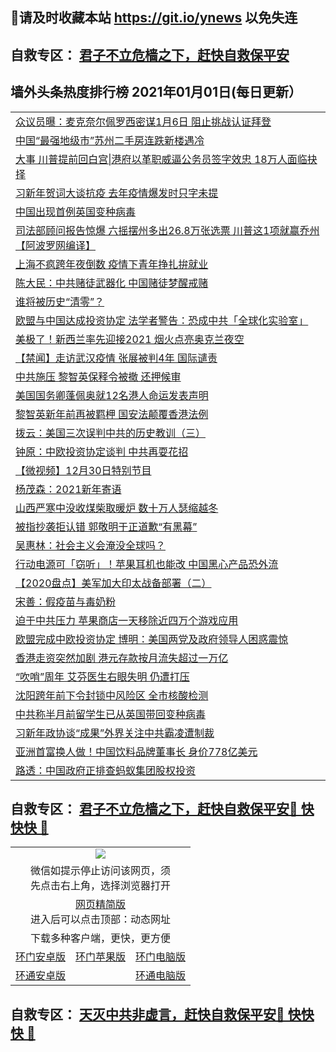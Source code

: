 ## 📩请及时收藏本站 https://git.io/ynews 以免失连</a>
## 自救专区： [君子不立危樯之下，赶快自救保平安 ](https://github.com/pwgy/td/blob/master/README.md)

## 墙外头条热度排行榜 2021年01月01日(每日更新）

 <table>
<tr><td colspan="2" align="left"><a href="https://zqcxnmcs.zggfd.cyou/?name=c1261666&key=pzykfwejorbvjhqc&from=gy2">众议员曝：麦克奈尔佩罗西密谋1月6日 阻止挑战认证拜登</a></td></tr>
<tr><td colspan="2" align="left"><a href="https://zqcxnmcs.zggfd.cyou/?name=c1261689&key=pzykfwejorbvjhqc&from=gy2">中国“最强地级市”苏州二手房连跌新楼遇冷</a></td></tr>
<tr><td colspan="2" align="left"><a href="https://zqcxnmcs.zggfd.cyou/?name=c1261690&key=pzykfwejorbvjhqc&from=gy2">大事 川普提前回白宫|港府以革职威逼公务员签字效忠 18万人面临抉择</a></td></tr>
<tr><td colspan="2" align="left"><a href="https://zqcxnmcs.zggfd.cyou/?name=c1261672&key=pzykfwejorbvjhqc&from=gy2">习新年贺词大谈抗疫 去年疫情爆发时只字未提</a></td></tr>
<tr><td colspan="2" align="left"><a href="https://zqcxnmcs.zggfd.cyou/?name=c1261683&key=pzykfwejorbvjhqc&from=gy2">中国出现首例英国变种病毒</a></td></tr>
<tr><td colspan="2" align="left"><a href="https://zqcxnmcs.zggfd.cyou/?name=c1261654&key=pzykfwejorbvjhqc&from=gy2">司法部顾问报告惊爆 六摇摆州多出26.8万张选票 川普这1项就赢乔州【阿波罗网编译】</a></td></tr>
<tr><td colspan="2" align="left"><a href="https://zqcxnmcs.zggfd.cyou/?name=c1261716&key=pzykfwejorbvjhqc&from=gy2">上海不疯跨年夜倒数 疫情下青年挣扎拚就业</a></td></tr>
<tr><td colspan="2" align="left"><a href="https://zqcxnmcs.zggfd.cyou/?name=c1261652&key=pzykfwejorbvjhqc&from=gy2">陈大民：中共赌徒武器化 中国赌徒梦醒戒赌</a></td></tr>
<tr><td colspan="2" align="left"><a href="https://zqcxnmcs.zggfd.cyou/?name=c1261653&key=pzykfwejorbvjhqc&from=gy2">谁将被历史“清零”？</a></td></tr>
<tr><td colspan="2" align="left"><a href="https://zqcxnmcs.zggfd.cyou/?name=c1261706&key=pzykfwejorbvjhqc&from=gy2">欧盟与中国达成投资协定 法学者警告：恐成中共「全球化实验室」</a></td></tr>
<tr><td colspan="2" align="left"><a href="https://zqcxnmcs.zggfd.cyou/?name=c1261719&key=pzykfwejorbvjhqc&from=gy2">美极了！新西兰率先迎接2021 烟火点亮奥克兰夜空</a></td></tr>
<tr><td colspan="2" align="left"><a href="https://zqcxnmcs.zggfd.cyou/?name=c1261685&key=pzykfwejorbvjhqc&from=gy2">【禁闻】走访武汉疫情 张展被判4年 国际谴责</a></td></tr>
<tr><td colspan="2" align="left"><a href="https://zqcxnmcs.zggfd.cyou/?name=c1261684&key=pzykfwejorbvjhqc&from=gy2">中共施压 黎智英保释令被撤 还押候审</a></td></tr>
<tr><td colspan="2" align="left"><a href="https://zqcxnmcs.zggfd.cyou/?name=c1261665&key=pzykfwejorbvjhqc&from=gy2">美国国务卿蓬佩奥就12名港人命运发表声明</a></td></tr>
<tr><td colspan="2" align="left"><a href="https://zqcxnmcs.zggfd.cyou/?name=c1261655&key=pzykfwejorbvjhqc&from=gy2">黎智英新年前再被羁柙 国安法颠覆香港法例</a></td></tr>
<tr><td colspan="2" align="left"><a href="https://zqcxnmcs.zggfd.cyou/?name=c1261674&key=pzykfwejorbvjhqc&from=gy2">拨云：美国三次误判中共的历史教训（三）</a></td></tr>
<tr><td colspan="2" align="left"><a href="https://zqcxnmcs.zggfd.cyou/?name=c1261657&key=pzykfwejorbvjhqc&from=gy2">钟原：中欧投资协定谈判 中共再耍花招</a></td></tr>
<tr><td colspan="2" align="left"><a href="https://zqcxnmcs.zggfd.cyou/?name=c1261686&key=pzykfwejorbvjhqc&from=gy2">【微视频】12月30日特别节目</a></td></tr>
<tr><td colspan="2" align="left"><a href="https://zqcxnmcs.zggfd.cyou/?name=c1261701&key=pzykfwejorbvjhqc&from=gy2">杨茂森：2021新年寄语</a></td></tr>
<tr><td colspan="2" align="left"><a href="https://zqcxnmcs.zggfd.cyou/?name=c1261659&key=pzykfwejorbvjhqc&from=gy2">山西严寒中没收煤柴取暖炉 数十万人瑟缩越冬</a></td></tr>
<tr><td colspan="2" align="left"><a href="https://zqcxnmcs.zggfd.cyou/?name=c1261709&key=pzykfwejorbvjhqc&from=gy2">被指抄袭拒认错 郭敬明于正道歉“有黑幕”</a></td></tr>
<tr><td colspan="2" align="left"><a href="https://zqcxnmcs.zggfd.cyou/?name=c1261688&key=pzykfwejorbvjhqc&from=gy2">吴惠林：社会主义会淹没全球吗？</a></td></tr>
<tr><td colspan="2" align="left"><a href="https://zqcxnmcs.zggfd.cyou/?name=c1261702&key=pzykfwejorbvjhqc&from=gy2">行动电源可「窃听」！苹果耳机也能改 中国黑心产品恐外流</a></td></tr>
<tr><td colspan="2" align="left"><a href="https://zqcxnmcs.zggfd.cyou/?name=c1261673&key=pzykfwejorbvjhqc&from=gy2">【2020盘点】美军加大印太战备部署（二）</a></td></tr>
<tr><td colspan="2" align="left"><a href="https://zqcxnmcs.zggfd.cyou/?name=c1261598&key=pzykfwejorbvjhqc&from=gy2">宋善：假疫苗与毒奶粉</a></td></tr>
<tr><td colspan="2" align="left"><a href="https://zqcxnmcs.zggfd.cyou/?name=c1261664&key=pzykfwejorbvjhqc&from=gy2">迫于中共压力 苹果商店一天移除近四万个游戏应用</a></td></tr>
<tr><td colspan="2" align="left"><a href="https://zqcxnmcs.zggfd.cyou/?name=c1261680&key=pzykfwejorbvjhqc&from=gy2">欧盟完成中欧投资协定 博明：美国两党及政府领导人困惑震惊</a></td></tr>
<tr><td colspan="2" align="left"><a href="https://zqcxnmcs.zggfd.cyou/?name=c1261662&key=pzykfwejorbvjhqc&from=gy2">香港走资突然加剧 港元存款按月流失超过一万亿</a></td></tr>
<tr><td colspan="2" align="left"><a href="https://zqcxnmcs.zggfd.cyou/?name=c1261671&key=pzykfwejorbvjhqc&from=gy2">“吹哨”周年 艾芬医生右眼失明 仍遭打压</a></td></tr>
<tr><td colspan="2" align="left"><a href="https://zqcxnmcs.zggfd.cyou/?name=c1261658&key=pzykfwejorbvjhqc&from=gy2">沈阳跨年前下令封锁中风险区 全市核酸检测</a></td></tr>
<tr><td colspan="2" align="left"><a href="https://zqcxnmcs.zggfd.cyou/?name=c1261725&key=pzykfwejorbvjhqc&from=gy2">中共称半月前留学生已从英国带回变种病毒</a></td></tr>
<tr><td colspan="2" align="left"><a href="https://zqcxnmcs.zggfd.cyou/?name=c1261724&key=pzykfwejorbvjhqc&from=gy2">习新年政协谈“成果”外界关注中共霸凌遭制裁</a></td></tr>
<tr><td colspan="2" align="left"><a href="https://zqcxnmcs.zggfd.cyou/?name=c1261728&key=pzykfwejorbvjhqc&from=gy2">亚洲首富换人做！中国饮料品牌董事长 身价778亿美元</a></td></tr>
<tr><td colspan="2" align="left"><a href="https://zqcxnmcs.zggfd.cyou/?name=c1261663&key=pzykfwejorbvjhqc&from=gy2">路透：中国政府正排查蚂蚁集团股权投资</a></td></tr>

</table>

 ## 自救专区： [君子不立危樯之下，赶快自救保平安🍎 快快快 📩](https://github.com/pwgy/td/blob/master/README.md)
 
<table>
  <tr>
    <td colspan="3" align="center"><img src="https://cdn.jsdelivr.net/gh/opipe/up/oGate65.jpg"/></td>
  </tr>
  <tr>
    <td colspan="3" align="center">微信如提示停止访问该网页，须<br/>先点击右上角，选择浏览器打开</td>
  <tr>
  <tr>
    <td colspan="3" align="center"><a href="https://gitcdn.xyz/cdn/otiny/up/master/show005.htm">网页精简版</a><br/>进入后可以点击顶部：动态网址</td>
  </tr>
  <tr>
    <td colspan="3" align="center">下载多种客户端，更快，更方便</td>
  <tr>
  <tr>
    <td align="center"><a href="https://cdn.jsdelivr.net/gh/opipe/up/oGatea.apk">环门安卓版</a></td>
    <td align="center"><a href="https://x.co/odisk">环门苹果版</a></td>
    <td align="center"><a href="https://cdn.jsdelivr.net/gh/opipe/up/oGate.zip">环门电脑版</a></td>
  </tr>
  <tr>
    <td align="center"><a href="https://cdn.jsdelivr.net/gh/opipe/up/oPipe.apk">环通安卓版</a></td>
    <td align="center"></td>
    <td align="center"><a href="https://raw.githubusercontent.com/opipe/up/master/oPipe.zip">环通电脑版</a></td>
  </tr>
  
</table>


 ## 自救专区： [天灭中共非虚言，赶快自救保平安🍎 快快快 📩](https://github.com/pwgy/td/blob/master/README.md)
